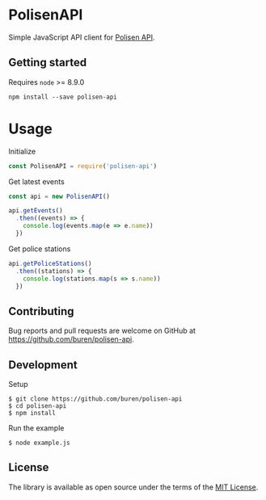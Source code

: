 # PolisenAPI

Simple JavaScript API client for [Polisen API](https://polisen.se/om-polisen/om-webbplatsen/oppna-data/api-over-polisens-handelser/).

## Getting started

Requires `node` >= 8.9.0

```
npm install --save polisen-api
```

# Usage

Initialize

```javascript
const PolisenAPI = require('polisen-api')
```

Get latest events

```javascript
const api = new PolisenAPI()

api.getEvents()
  .then((events) => {
    console.log(events.map(e => e.name))
  })
```

Get police stations

```javascript
api.getPoliceStations()
  .then((stations) => {
    console.log(stations.map(s => s.name))
  })
```

## Contributing

Bug reports and pull requests are welcome on GitHub at https://github.com/buren/polisen-api.

## Development

Setup
```
$ git clone https://github.com/buren/polisen-api
$ cd polisen-api
$ npm install
```

Run the example
```
$ node example.js
```

## License

The library is available as open source under the terms of the [MIT License](LICENSE).
